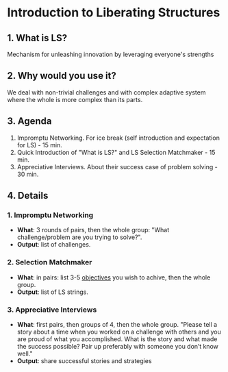 <!-- numbers -->

# Introduction to Liberating Structures

## 1. What is LS?
Mechanism for unleashing innovation by leveraging everyone's strengths

## 2. Why would you use it?
We deal with non-trivial challenges and with complex adaptive system where the whole is more complex than its parts.

## 3. Agenda
1. Impromptu Networking. For ice break (self introduction and expectation for LS) - 15 min.
2. Quick Introduction of "What is LS?" and LS Selection Matchmaker  - 15 min.
3. Appreciative Interviews. About their success case of problem solving - 30 min.

## 4. Details
### 1. Impromptu Networking
* **What**: 3 rounds of pairs, then the whole group: "What challenge/problem are you trying to solve?".
* **Output**: list of challenges.

### 2. Selection Matchmaker
* **What**: in pairs: list 3-5 [objectives](http://static1.1.sqspcdn.com/static/f/1272828/26815329/1453767966000/LS+Selection+Matchmaker+v+9.pdf?token=1kNYM%2BJPKnxsnY6gKnG4x21HHZU%3D) you wish to achive, then the whole group.
* **Output**: list of LS strings.

### 3. Appreciative Interviews
* **What**: first pairs, then groups of 4, then the whole group. "Please tell a story about a time when you worked on a challenge with others and you are proud of what you accomplished. What is the story and what made the success possible? Pair up preferably with someone you don’t know well."
* **Output**: share successful stories and strategies

